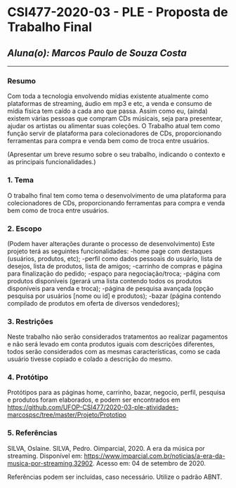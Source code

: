 # **CSI477-2020-03 - PLE - Proposta de Trabalho Final**
## *Aluna(o): Marcos Paulo de Souza Costa*

--------------

<!-- Descrever um resumo sobre o trabalho. -->

### Resumo
 Com toda a tecnologia envolvendo mídias existente atualmente como plataformas de streaming, áudio em mp3 e etc, a venda e consumo de mídia física tem caído a cada ano que passa. Assim como eu, (ainda) existem várias pessoas que compram CDs músicais, seja para presentear, ajudar os artistas ou alimentar suas coleções. O Trabalho atual tem como função servir de plataforma para colecionadores de CDs, proporcionando ferramentas para compra e venda bem como de troca entre usuários.
 
  (Apresentar um breve resumo sobre o seu trabalho, indicando o contexto e as principais funcionalidades.)

<!-- Apresentar o tema. -->
### 1. Tema

  O trabalho final tem como tema o desenvolvimento de uma plataforma para colecionadores de CDs, proporcionando ferramentas para compra e venda bem como de troca entre usuários.
 

<!-- Descrever e limitar o escopo da aplicação. -->
### 2. Escopo 

  (Podem haver alterações durante o processo de desenvolvimento)
  Este projeto terá as seguintes funcionalidades:
-home page com destaques (usuários, produtos, etc);
-perfil como dados pessoais do usuário, lista de desejos, lista de produtos, lista de amigos;
-carrinho de compras e página para finalização do pedido;
-espaço para negociação/troca;
-página com produtos disponíveis (gerará uma lista contendo todos os produtos disponíveis para venda e troca);
-página de pesquisa avançada (opção pesquisa por usuários [nome ou id] e produtos);
-bazar (página contendo compilado de produtos em oferta de diversos vendedores);

<!-- Apresentar restrições de funcionalidades e de escopo. -->
### 3. Restrições

  Neste trabalho não serão considerados tratamentos ao realizar pagamentos e não será levado em conta produtos iguais com descrições diferentes, todos serão considerados com as mesmas características, como se cada usuário tivesse copiado e colado a descrição do mesmo.

<!-- Construir alguns protótipos para a aplicação, disponibilizá-los no Github e descrever o que foi considerado. //-->
### 4. Protótipo

  Protótipos para as páginas home, carrinho, bazar, negocio, perfil, pesquisa e produtos foram elaborados, e podem ser encontrados em https://github.com/UFOP-CSI477/2020-03-ple-atividades-marcospsc/tree/master/Projeto/Prototipo

### 5. Referências

SILVA, Oslaine. SILVA, Pedro. Oimparcial, 2020. A era da música por streaming. Disponível em: <https://www.imparcial.com.br/noticias/a-era-da-musica-por-streaming,32902>. Acesso em: 04 de setembro de 2020.

  Referências podem ser incluídas, caso necessário. Utilize o padrão ABNT.
